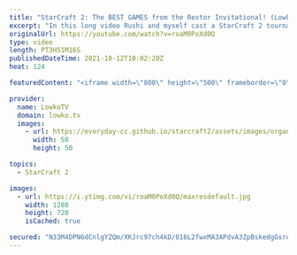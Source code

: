 ```yaml
---
title: "StarCraft 2: The BEST GAMES from the Rextor Invitational! (Lowko & Rushi)"
excerpt: "In this long video Rushi and myself cast a StarCraft 2 tournament called the \"Rextor Invitational #1\". This tournament features several up-and-coming players. This video features only the best games from this event.  Rushi's Twitch stream: https://www.twitch.tv/rushisc  Support my work on Patreon: http://www.patreon.com/lowkotv"
originalUrl: https://youtube.com/watch?v=roaM0PoXd0Q
type: video
length: PT3H51M16S
publishedDateTime: 2021-10-12T10:02:20Z
heat: 124

featuredContent: "<iframe width=\"800\" height=\"500\" frameborder=\"0\" src=\"https://www.youtube.com/embed/roaM0PoXd0Q\" allow=\"accelerometer; autoplay; encrypted-media; gyroscope; picture-in-picture\" allowfullscreen></iframe>"

provider:
  name: LowkoTV
  domain: lowko.tv
  images:
    - url: https://everyday-cc.github.io/starcraft2/assets/images/organizations/lowko.tv-50x50.jpg
      width: 50
      height: 50

topics:
  - StarCraft 2

images:
  - url: https://i.ytimg.com/vi/roaM0PoXd0Q/maxresdefault.jpg
    width: 1280
    height: 720
    isCached: true

secured: "N33M4DPN6dCnlgYZQm/XKJrc97ch4kD/816L2fwxMA3APdvA3ZpBskedgGsro/0DNbUCXTO9w+qXpNXCs23kDvX+aP4no8g+1yHJGBrSOvpi7ZMHQk3XF42bEMByElzLrKGJeSzNXQDYsAdx+x5eXlQFVW6sokV+47mVU0koob29MUh4HA2JdCKBejIRyfzZc+RlmrmPb3RSPunUv4FRomdhdp/grMKAzk/r0NjiNlCDTvQwls5gpLzuEycsfJzHlva7vc//qeCUrkq2lDvfBhSjXuYIBCE6L0I4ZPsdof3S/CDEKIvS477+vkoWclu3TfxrywvU4nXBukgXdIdQQxfC65oknE/FRhmNuQ+dfdC3WikjQ3trzE02fPIichcTXC4SzjZoCpk4rSJ2z7JrEwQIa9FxDlUjotMpWZo4RAX/uc7H6NnWhOW3qGIG/MOI;zTIrI6/nkHRTDLo2PmTLKg=="
---
```


